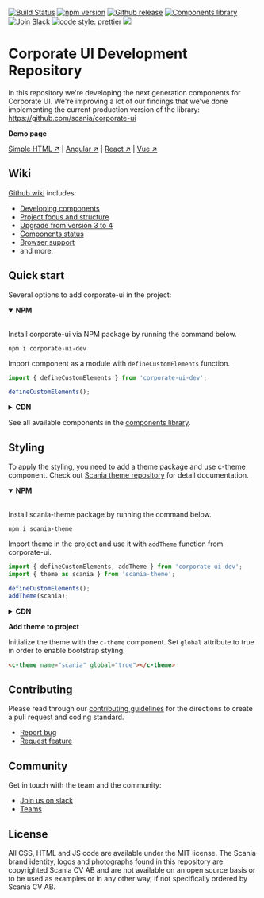 [![Build Status](https://travis-ci.com/scania/corporate-ui-dev.svg?branch=master)](https://travis-ci.com/scania/corporate-ui-dev)
[![npm version](http://img.shields.io/npm/v/corporate-ui-dev.svg?style=flat&color=1081C2)](https://npmjs.org/package/corporate-ui-dev)
[![Github release](https://img.shields.io/github/v/tag/scania/corporate-ui-dev.svg?label=release&color=1081C2)](https://github.com/scania/corporate-ui-dev/releases)
[![Components library](https://img.shields.io/badge/Components%20library-master-f4871a.svg)](https://scania.github.io/corporate-ui-site/)
[![Join Slack](https://img.shields.io/badge/slack-join-%23dd3072.svg)](https://join.slack.com/t/corporate-ui/shared_invite/enQtNTI4NzMzOTQ3NTg4LTI1OGNhZGE2OTY0NzUwYzExMTJmMTQ2NjcxOTdkMjc0NDhlM2JlYTEyODY2ODJjYzUxNmYxNzhhMTQ5MDhmOWQ)
[![code style: prettier](https://img.shields.io/badge/code_style-prettier-ff69b4.svg?style=flat-square)](https://github.com/prettier/prettier)
![](https://img.shields.io/github/license/scania/corporate-ui-dev.svg?style=flat)

# Corporate UI Development Repository

In this repository we're developing the next generation components for Corporate UI. We're improving a lot of our findings that we've done implementing the current production version of the library: https://github.com/scania/corporate-ui

**Demo page**

[Simple HTML ↗](https://codepen.io/corporate-ui/pen/OYmqpr) | [Angular ↗](https://github.com/scania/corporate-ui-angular) | [React ↗](https://github.com/scania/corporate-ui-react) | [Vue ↗](https://github.com/scania/corporate-ui-vue)


## Wiki

[Github wiki](https://github.com/scania/corporate-ui-dev/wiki) includes: 
- [Developing components](https://github.com/scania/corporate-ui-dev/wiki/Developing-components)
- [Project focus and structure](https://github.com/scania/corporate-ui-dev/wiki/Project-focus-and-structure)
- [Upgrade from version 3 to 4](https://github.com/scania/corporate-ui-dev/wiki/Upgrade-from-version-3.x-to-4.x)
- [Components status](https://github.com/scania/corporate-ui-dev/wiki/Component-status)
- [Browser support](https://github.com/scania/corporate-ui-dev/wiki/Browser-Support)
- and more. 


## Quick start

Several options to add corporate-ui in the project: 
<details open>
<summary><strong>NPM</strong></summary>
   <br/>
   
   Install corporate-ui via NPM package by running the command below.
   
   ```
   npm i corporate-ui-dev
   ```

   Import component as a module with `defineCustomElements` function.
   
   ```js
   import { defineCustomElements } from 'corporate-ui-dev';

   defineCustomElements();
   ```
</details>
  
<details>
<summary><strong>CDN</strong></summary>
   <br/>
   
   Add link to the script by adding the following to the head
   
   **SUBJECT TO CHANGE!**
   
   ```
   <script src="https://static.scania.com/build/global/4.x/corporate-ui/corporate-ui.js"></script>
   ```
   Replace `x` with [available releases](https://github.com/scania/corporate-ui-dev/releases).
</details>   

See all available components in the [components library](https://scania.github.io/corporate-ui-site/).
   

## Styling

To apply the styling, you need to add a theme package and use c-theme component. Check out [Scania theme repository](https://github.com/scania/scania-theme/) for detail documentation.

<details open>
   <summary>
      <strong>NPM</strong>
   </summary>
   <br/>
   
   Install scania-theme package by running the command below.
   
   ```shell
   npm i scania-theme
   ```
   
   Import theme in the project and use it with `addTheme` function from corporate-ui.
   
   ```js
   import { defineCustomElements, addTheme } from 'corporate-ui-dev'; 
   import { theme as scania } from 'scania-theme'; 

   defineCustomElements(); 
   addTheme(scania);
   ```
   
</details>

<details>
   <summary>
      <strong>CDN</strong>
   </summary>
   <br/>
   
   Make sure to include scania-theme script BEFORE the corporate-ui script.
   
   ```html
   <script src="https://static.scania.com/build/global/themes/scania/1.x/scania-theme.js"></script>
   <script src="https://static.scania.com/build/global/4.x/corporate-ui/corporate-ui.js"></script>
   ```
   
</details>

**Add theme to project**

   Initialize the theme with the `c-theme` component. Set `global` attribute to true in order to enable bootstrap styling.
   
   ```html
   <c-theme name="scania" global="true"></c-theme>
   ```

## Contributing

Please read through our [contributing guidelines](https://github.com/scania/corporate-ui-dev/blob/master/CONTRIBUTING.md) for the directions to create a pull request and coding standard.

- [Report bug](https://github.com/scania/corporate-ui-dev/issues/new/choose)
- [Request feature](https://github.com/scania/corporate-ui-dev/issues/new?assignees=&labels=Feature&template=feature_request.md&title=Feature+-+%22title+text%22)

## Community

Get in touch with the team and the community:
- [Join us on slack](https://join.slack.com/t/corporate-ui/shared_invite/enQtNTI4NzMzOTQ3NTg4LTI1OGNhZGE2OTY0NzUwYzExMTJmMTQ2NjcxOTdkMjc0NDhlM2JlYTEyODY2ODJjYzUxNmYxNzhhMTQ5MDhmOWQ)
- [Teams](https://teams.microsoft.com/l/team/19%3a1257007a64d44c64954acca27a9d4b46%40thread.skype/conversations?groupId=79f9bfeb-73e2-424d-9477-b236191ece5e&tenantId=3bc062e4-ac9d-4c17-b4dd-3aad637ff1ac)


## License

All CSS, HTML and JS code are available under the MIT license. The Scania brand identity, logos and photographs found in this repository are copyrighted Scania CV AB and are not available on an open source basis or to be used as examples or in any other way, if not specifically ordered by Scania CV AB.
